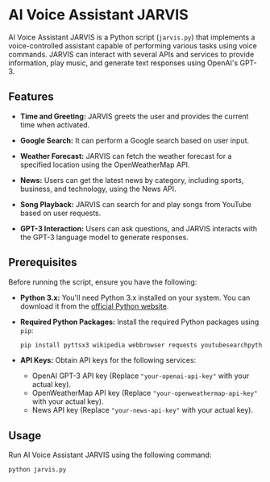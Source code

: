# AI Voice Assistant JARVIS



AI Voice Assistant JARVIS is a Python script (`jarvis.py`) that implements a voice-controlled assistant capable of performing various tasks using voice commands. JARVIS can interact with several APIs and services to provide information, play music, and generate text responses using OpenAI's GPT-3.

## Features

- **Time and Greeting:** JARVIS greets the user and provides the current time when activated.

- **Google Search:** It can perform a Google search based on user input.

- **Weather Forecast:** JARVIS can fetch the weather forecast for a specified location using the OpenWeatherMap API.

- **News:** Users can get the latest news by category, including sports, business, and technology, using the News API.

- **Song Playback:** JARVIS can search for and play songs from YouTube based on user requests.

- **GPT-3 Interaction:** Users can ask questions, and JARVIS interacts with the GPT-3 language model to generate responses.

## Prerequisites

Before running the script, ensure you have the following:

- **Python 3.x:** You'll need Python 3.x installed on your system. You can download it from the [official Python website](https://www.python.org/downloads/).

- **Required Python Packages:** Install the required Python packages using `pip`:

    ```bash
    pip install pyttsx3 wikipedia webbrowser requests youtubesearchpython openai speech_recognition
    ```

- **API Keys:** Obtain API keys for the following services:

    - OpenAI GPT-3 API key (Replace `"your-openai-api-key"` with your actual key).
    - OpenWeatherMap API key (Replace `"your-openweathermap-api-key"` with your actual key).
    - News API key (Replace `"your-news-api-key"` with your actual key).

## Usage

Run AI Voice Assistant JARVIS using the following command:

```bash
python jarvis.py
